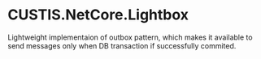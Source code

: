 # CUSTIS.NetCore.Lightbox

Lightweight implementaion of outbox pattern, which makes it available to send messages only when DB transaction if successfully commited.